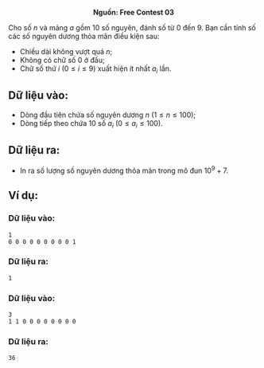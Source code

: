 **<center>Nguồn:  Free Contest 03</center>**

Cho số $n$ và mảng $a$ gồm $10$ số nguyên, đánh số từ $0$ đến $9$. Bạn cần tính số các số nguyên dương thỏa mãn điều kiện sau:
- Chiều dài không vượt quá $n$;
- Không có chữ số $0$ ở đầu;
- Chữ số thứ $i$ $(0 ≤ i ≤ 9)$ xuất hiện ít nhất $a_i$ lần.

## Dữ liệu vào:
- Dòng đầu tiên chứa số nguyên dương $n\ (1 ≤ n ≤ 100)$;
- Dòng tiếp theo chứa $10$ số $a_i\ (0 ≤ a_i ≤ 100)$.

## Dữ liệu ra:
- In ra số lượng số nguyên dương thỏa mãn trong mô đun $10^9+7$.

## Ví dụ:
### Dữ liệu vào:
```
1
0 0 0 0 0 0 0 0 0 1
```

### Dữ liệu ra:
```
1
```

### Dữ liệu vào:
```
3
1 1 0 0 0 0 0 0 0 0
```

### Dữ liệu ra:
```
36
```